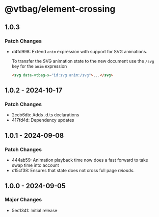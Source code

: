 # @vtbag/element-crossing

## 1.0.3

### Patch Changes

- d4fd998: Extend `anim` expression with support for SVG animations.

  To transfer the SVG animation state to the new document use the `/svg` key for the `anim` expression

  ```html
  <svg data-vtbag-x="id:svg anim:/svg">...</svg>
  ```

## 1.0.2 - 2024-10-17

### Patch Changes

- 2ccb6db: Adds .d.ts declarations
- 417fd4d: Dependency updates

## 1.0.1 - 2024-09-08

### Patch Changes

- 444ab59: Animation playback time now does a fast forward to take swap time into account
- c15cf38: Ensures that state does not cross full page _reloads_.

## 1.0.0 - 2024-09-05

### Major Changes

- 5ec1341: Initial release
